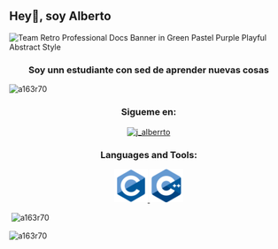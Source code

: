 ## **Hey👋, soy Alberto**
![Team Retro Professional Docs Banner in Green Pastel Purple Playful Abstract Style](https://github.com/user-attachments/assets/73cd6cc3-b6c8-4813-bf0a-1f4b89a5f0e5)

<h3 align="center">Soy unn estudiante con sed de aprender nuevas cosas</h3>

<p align="left"> <img src="https://komarev.com/ghpvc/?username=a163r70&label=Profile%20views&color=0e75b6&style=flat" alt="a163r70" /> </p>

<h3 align="center">Sigueme en:</h3>
<p align="center">
<a href="https://instagram.com/j_alberrto" target="blank"><img align="center" src="https://raw.githubusercontent.com/rahuldkjain/github-profile-readme-generator/master/src/images/icons/Social/instagram.svg" alt="j_alberrto" height="30" width="40" /></a>
</p>

<h3 align="center">Languages and Tools:</h3>
<p align="center"> <a href="https://www.cprogramming.com/" target="_blank" rel="noreferrer"> <img src="https://raw.githubusercontent.com/devicons/devicon/master/icons/c/c-original.svg" alt="c" width="60" height="60"/> </a> <a href="https://www.w3schools.com/cpp/" target="_blank" rel="noreferrer"> <img src="https://raw.githubusercontent.com/devicons/devicon/master/icons/cplusplus/cplusplus-original.svg" alt="cplusplus" width="60" height="60"/> </a> </p>


<p>&nbsp;<img align="center" src="https://github-readme-stats.vercel.app/api?username=a163r70&show_icons=true&locale=en" alt="a163r70" /></p>

<p><img align="center" src="https://github-readme-streak-stats.herokuapp.com/?user=a163r70&" alt="a163r70" /></p>

